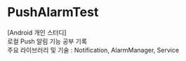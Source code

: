 # PushAlarmTest

[Android 개인 스터디]   
로컬 Push 알림 기능 공부 기록  
주요 라이브러리 및 기술 : Notification, AlarmManager, Service 
